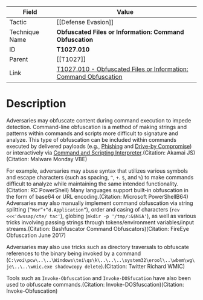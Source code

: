 
|Field|Value|
|---|---|
|Tactic|[[Defense Evasion]]|
|Technique Name|**Obfuscated Files or Information: Command Obfuscation**|
|ID|**T1027.010**|
|Parent|[[T1027]]|
|Link|[T1027.010 - Obfuscated Files or Information: Command Obfuscation](https://attack.mitre.org/techniques/T1027/010)|

# Description

Adversaries may obfuscate content during command execution to impede detection. Command-line obfuscation is a method of making strings and patterns within commands and scripts more difficult to signature and analyze. This type of obfuscation can be included within commands executed by delivered payloads (e.g., [Phishing](https://attack.mitre.org/techniques/T1566) and [Drive-by Compromise](https://attack.mitre.org/techniques/T1189)) or interactively via [Command and Scripting Interpreter](https://attack.mitre.org/techniques/T1059).(Citation: Akamai JS)(Citation: Malware Monday VBE)

For example, adversaries may abuse syntax that utilizes various symbols and escape characters (such as spacing,  `^`, `+`. `$`, and `%`) to make commands difficult to analyze while maintaining the same intended functionality.(Citation: RC PowerShell) Many languages support built-in obfuscation in the form of base64 or URL encoding.(Citation: Microsoft PowerShellB64) Adversaries may also manually implement command obfuscation via string splitting (`“Wor”+“d.Application”`), order and casing of characters (`rev <<<'dwssap/cte/ tac'`), globing (`mkdir -p '/tmp/:&$NiA'`), as well as various tricks involving passing strings through tokens/environment variables/input streams.(Citation: Bashfuscator Command Obfuscators)(Citation: FireEye Obfuscation June 2017)

Adversaries may also use tricks such as directory traversals to obfuscate references to the binary being invoked by a command (`C:\voi\pcw\..\..\Windows\tei\qs\k\..\..\..\system32\erool\..\wbem\wg\je\..\..\wmic.exe shadowcopy delete`).(Citation: Twitter Richard WMIC)

Tools such as <code>Invoke-Obfuscation</code> and <code>Invoke-DOSfucation</code> have also been used to obfuscate commands.(Citation: Invoke-DOSfuscation)(Citation: Invoke-Obfuscation)